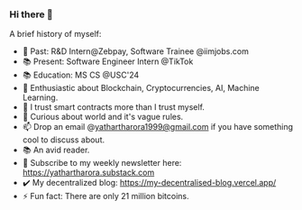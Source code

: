 ### Hi there 👋


A brief history of myself:

- 🔭 Past: R&D Intern@Zebpay, Software Trainee @iimjobs.com
- 📚 Present: Software Engineer Intern @TikTok
- 📚 Education: MS CS @USC'24
- 🌱 Enthusiastic about Blockchain, Cryptocurrencies, AI, Machine Learning.
- 👯 I trust smart contracts more than I trust myself.
- 🤔 Curious about world and it's vague rules.
- 📫 Drop an email @yathartharora1999@gmail.com if you have something cool to discuss about.
- 📚 An avid reader.
- 📝 Subscribe to my weekly newsletter here: https://yathartharora.substack.com
- ✔️ My decentralized blog: https://my-decentralised-blog.vercel.app/
- ⚡ Fun fact: There are only 21 million bitcoins.
